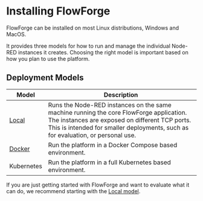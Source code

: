 # Installing FlowForge

FlowForge can be installed on most Linux distributions, Windows and MacOS.

It provides three models for how to run and manage the individual Node-RED instances
it creates. Choosing the right model is important based on how you plan to use
the platform.

## Deployment Models

Model      | Description        
-----------|--------------------
[Local](./local/README.md)      | Runs the Node-RED instances on the same machine running the core FlowForge application. The instances are exposed on different TCP ports. This is intended for smaller deployments, such as for evaluation, or personal use.
[Docker](./docker/README.md)    | Run the platform in a Docker Compose based environment.
Kubernetes | Run the platform in a full Kubernetes based environment.


If you are just getting started with FlowForge and want to evaluate what it can do,
we recommend starting with the [Local model](./local/README.md).